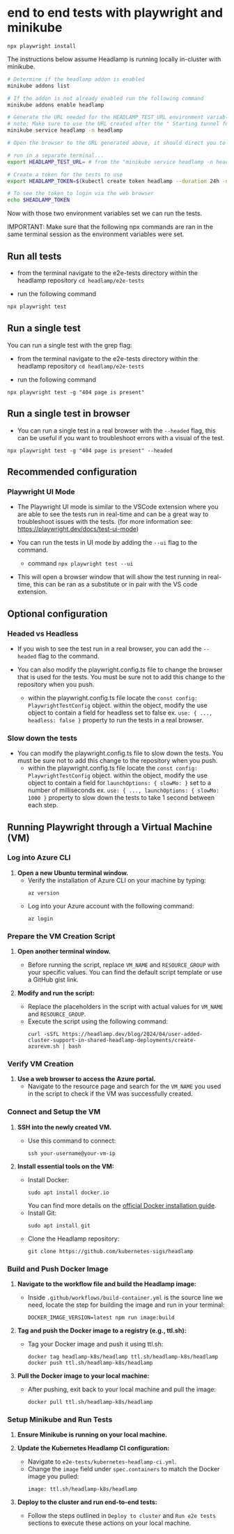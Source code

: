 # end to end tests with playwright and minikube

```
npx playwright install
```

The instructions below assume Headlamp is running locally in-cluster with minikube.

```bash
# Determine if the headlamp addon is enabled
minikube addons list

# If the addon is not already enabled run the following command
minikube addons enable headlamp

# Generate the URL needed for the HEADLAMP_TEST_URL environment variable
# note: Make sure to use the URL created after the " Starting tunnel for service headlamp. " message
minikube service headlamp -n headlamp

# Open the browser to the URL generated above, it should direct you to a page waiting for a token

# run in a separate terminal...
export HEADLAMP_TEST_URL= # from the "minikube service headlamp -n headlamp" command directly above.

# Create a token for the tests to use
export HEADLAMP_TOKEN=$(kubectl create token headlamp --duration 24h -n headlamp)

# To see the token to login via the web browser
echo $HEADLAMP_TOKEN
```

Now with those two environment variables set we can run the tests.

IMPORTANT: Make sure that the following npx commands are ran in the same terminal session as the environment variables were set.

## Run all tests

- from the terminal navigate to the e2e-tests directory within the headlamp repository
  `cd headlamp/e2e-tests`

- run the following command

```bash
npx playwright test
```

## Run a single test

You can run a single test with the grep flag:

- from the terminal navigate to the e2e-tests directory within the headlamp repository
  `cd headlamp/e2e-tests`

- run the following command

```shell
npx playwright test -g "404 page is present"
```

## Run a single test in browser

- You can run a single test in a real browser with the `--headed` flag, this can be useful if you want to troubleshoot errors with a visual of the test.

```shell
npx playwright test -g "404 page is present" --headed
```

## Recommended configuration

### Playwright UI Mode

- The Playwright UI mode is similar to the VSCode extension where you are able to see the tests run in real-time and can be a great way to troubleshoot issues with the tests. (for more information see: https://playwright.dev/docs/test-ui-mode)

- You can run the tests in UI mode by adding the `--ui` flag to the command.

  - command `npx playwright test --ui`

- This will open a browser window that will show the test running in real-time, this can be ran as a substitute or in pair with the VS code extension.

## Optional configuration

### Headed vs Headless

- If you wish to see the test run in a real browser, you can add the `--headed` flag to the command.

- You can also modify the playwright.config.ts file to change the browser that is used for the tests. You must be sure not to add this change to the repository when you push.
  - within the playwright.config.ts file locate the `const config: PlaywrightTestConfig` object. within the object, modify the use object to contain a field for headless set to false ex. `use: { ..., headless: false }` property to run the tests in a real browser.

### Slow down the tests

- You can modify the playwright.config.ts file to slow down the tests. You must be sure not to add this change to the repository when you push.
  - within the playwright.config.ts file locate the `const config: PlaywrightTestConfig` object. within the object, modify the use object to contain a field for `launchOptions: { slowMo: }` set to a number of milliseconds ex. `use: { ..., launchOptions: { slowMo: 1000 }` property to slow down the tests to take 1 second between each step.

## Running Playwright through a Virtual Machine (VM)

### Log into Azure CLI

1. **Open a new Ubuntu terminal window.**
   - Verify the installation of Azure CLI on your machine by typing:
     ```
     az version
     ```
   - Log into your Azure account with the following command:
     ```
     az login
     ```

### Prepare the VM Creation Script

1. **Open another terminal window.**

   - Before running the script, replace `VM_NAME` and `RESOURCE_GROUP` with your specific values. You can find the default script template or use a GitHub gist link.

2. **Modify and run the script:**
   - Replace the placeholders in the script with actual values for `VM_NAME` and `RESOURCE_GROUP`.
   - Execute the script using the following command:
     ```
     curl -sSfL https://headlamp.dev/blog/2024/04/user-added-cluster-support-in-shared-headlamp-deployments/create-azurevm.sh | bash
     ```

### Verify VM Creation

1. **Use a web browser to access the Azure portal.**
   - Navigate to the resource page and search for the `VM_NAME` you used in the script to check if the VM was successfully created.

### Connect and Setup the VM

1. **SSH into the newly created VM.**

   - Use this command to connect:
     ```
     ssh your-username@your-vm-ip
     ```

2. **Install essential tools on the VM:**
   - Install Docker:
     ```
     sudo apt install docker.io
     ```
     You can find more details on the [official Docker installation guide](https://docs.docker.com/engine/install/ubuntu).
   - Install Git:
     ```
     sudo apt install git
     ```
   - Clone the Headlamp repository:
     ```
     git clone https://github.com/kubernetes-sigs/headlamp
     ```

### Build and Push Docker Image

1. **Navigate to the workflow file and build the Headlamp image:**

   - Inside `.github/workflows/build-container.yml` is the source line we need, locate the step for building the image and run in your terminal:
     ```
     DOCKER_IMAGE_VERSION=latest npm run image:build
     ```

2. **Tag and push the Docker image to a registry (e.g., ttl.sh):**

   - Tag your Docker image and push it using ttl.sh:
     ```
     docker tag headlamp-k8s/headlamp ttl.sh/headlamp-k8s/headlamp
     docker push ttl.sh/headlamp-k8s/headlamp
     ```

3. **Pull the Docker image to your local machine:**
   - After pushing, exit back to your local machine and pull the image:
     ```
     docker pull ttl.sh/headlamp-k8s/headlamp
     ```

### Setup Minikube and Run Tests

1. **Ensure Minikube is running on your local machine.**

2. **Update the Kubernetes Headlamp CI configuration:**

   - Navigate to `e2e-tests/kubernetes-headlamp-ci.yml`.
   - Change the `image` field under `spec.containers` to match the Docker image you pulled:
     ```
     image: ttl.sh/headlamp-k8s/headlamp
     ```

3. **Deploy to the cluster and run end-to-end tests:**
   - Follow the steps outlined in `Deploy to cluster` and `Run e2e tests` sections to execute these actions on your local machine.
